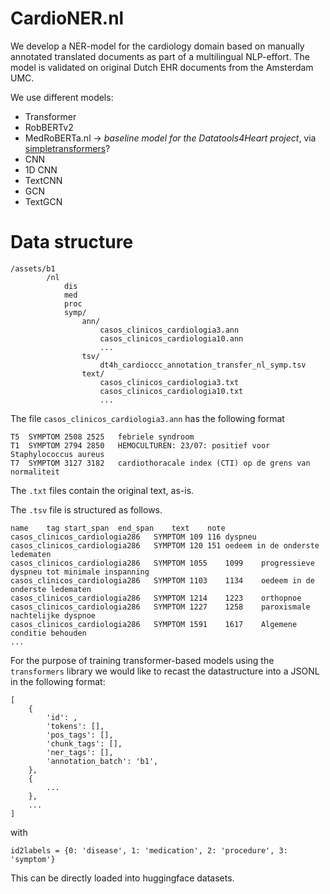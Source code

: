 # CardioNER.nl

We develop a NER-model for the cardiology domain based on manually annotated translated documents as part of a multilingual NLP-effort.
The model is validated on original Dutch EHR documents from the Amsterdam UMC.

We use different models: 
* Transformer
 * RobBERTv2
 * MedRoBERTa.nl -> _baseline model for the Datatools4Heart project_, via [simpletransformers](https://simpletransformers.ai/docs/ner-model/)?
* CNN
 * 1D CNN
 * TextCNN
* GCN
 * TextGCN


# Data structure

```
/assets/b1
        /nl
            dis
            med
            proc
            symp/
                ann/
                    casos_clinicos_cardiologia3.ann
                    casos_clinicos_cardiologia10.ann
                    ...
                tsv/
                    dt4h_cardioccc_annotation_transfer_nl_symp.tsv
                text/
                    casos_clinicos_cardiologia3.txt
                    casos_clinicos_cardiologia10.txt
                    ...
```


The file ```casos_clinicos_cardiologia3.ann``` has the following format
```
T5	SYMPTOM 2508 2525	febriele syndroom
T1	SYMPTOM 2794 2850	HEMOCULTUREN: 23/07: positief voor Staphylococcus aureus
T7	SYMPTOM 3127 3182	cardiothoracale index (CTI) op de grens van normaliteit
```

The ```.txt``` files contain the original text, as-is.

The ```.tsv``` file is structured as follows.

```
name	tag	start_span	end_span	text	note
casos_clinicos_cardiologia286	SYMPTOM	109	116	dyspneu	
casos_clinicos_cardiologia286	SYMPTOM	120	151	oedeem in de onderste ledematen	
casos_clinicos_cardiologia286	SYMPTOM	1055	1099	progressieve dyspneu tot minimale inspanning	
casos_clinicos_cardiologia286	SYMPTOM	1103	1134	oedeem in de onderste ledematen	
casos_clinicos_cardiologia286	SYMPTOM	1214	1223	orthopnoe	
casos_clinicos_cardiologia286	SYMPTOM	1227	1258	paroxismale nachtelijke dyspnoe	
casos_clinicos_cardiologia286	SYMPTOM	1591	1617	Algemene conditie behouden
...
```

For the purpose of training transformer-based models using the ```transformers``` library we would like to recast the
datastructure into a JSONL in the following format:
```
[
    {
        'id': ,
        'tokens': [],
        'pos_tags': [],
        'chunk_tags': [],
        'ner_tags': [],
        'annotation_batch': 'b1',
    },
    {
        ...
    },
    ...
]
```

with
```
id2labels = {0: 'disease', 1: 'medication', 2: 'procedure', 3: 'symptom'}
```

This can be directly loaded into huggingface datasets.
